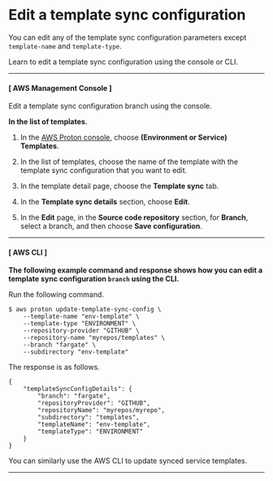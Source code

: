 # Edit a template sync configuration<a name="update-template-sync"></a>

You can edit any of the template sync configuration parameters except `template-name` and `template-type`\.

Learn to edit a template sync configuration using the console or CLI\.

------
#### [ AWS Management Console ]

Edit a template sync configuration branch using the console\.

**In the list of templates\.**

1. In the [AWS Proton console](https://console.aws.amazon.com/proton/), choose **\(Environment or Service\) Templates**\.

1. In the list of templates, choose the name of the template with the template sync configuration that you want to edit\.

1. In the template detail page, choose the **Template sync** tab\.

1. In the **Template sync details** section, choose **Edit**\.

1. In the **Edit** page, in the **Source code repository** section, for **Branch**, select a branch, and then choose **Save configuration**\.

------
#### [ AWS CLI ]

**The following example command and response shows how you can edit a template sync configuration `branch` using the CLI\.**

Run the following command\.

```
$ aws proton update-template-sync-config \
    --template-name "env-template" \
    --template-type "ENVIRONMENT" \
    --repository-provider "GITHUB" \
    --repository-name "myrepos/templates" \
    --branch "fargate" \
    --subdirectory "env-template"
```

The response is as follows\.

```
{
    "templateSyncConfigDetails": {
        "branch": "fargate",
        "repositoryProvider": "GITHUB",
        "repositoryName": "myrepos/myrepo",
        "subdirectory": "templates",
        "templateName": "env-template",
        "templateType": "ENVIRONMENT"
    }
}
```

You can similarly use the AWS CLI to update synced service templates\.

------